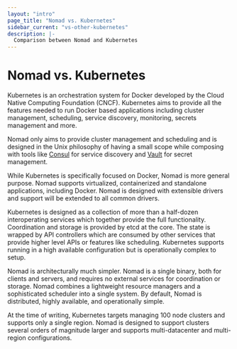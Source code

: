```yaml
---
layout: "intro"
page_title: "Nomad vs. Kubernetes"
sidebar_current: "vs-other-kubernetes"
description: |-
  Comparison between Nomad and Kubernetes
---
```


# Nomad vs. Kubernetes

Kubernetes is an orchestration system for Docker developed by the Cloud Native
Computing Foundation (CNCF). Kubernetes aims to provide all the features
needed to run Docker based applications including cluster management,
scheduling, service discovery, monitoring, secrets management and more.

Nomad only aims to provide cluster management and scheduling and is designed
in the Unix philosophy of having a small scope while composing with tools like [Consul](https://consul.io)
for service discovery and [Vault](https://www.vaultproject.io) for secret management.

While Kubernetes is specifically focused on Docker, Nomad is more general purpose.
Nomad supports virtualized, containerized and standalone applications, including Docker.
Nomad is designed with extensible drivers and support will be extended to all
common drivers.

Kubernetes is designed as a collection of more than a half-dozen interoperating
services which together provide the full functionality. Coordination and
storage is provided by etcd at the core. The state is wrapped by API controllers
which are consumed by other services that provide higher level APIs or features
like scheduling. Kubernetes supports running in a high available
configuration but is operationally complex to setup.

Nomad is architecturally much simpler. Nomad is a single binary, both for clients
and servers, and requires no external services for coordination or storage.
Nomad combines a lightweight resource managers and a sophisticated scheduler
into a single system. By default, Nomad is distributed, highly available,
and operationally simple.

At the time of writing, Kubernetes targets managing 100 node clusters and supports
only a single region. Nomad is designed to support clusters several orders of magnitude
larger and supports multi-datacenter and multi-region configurations.

